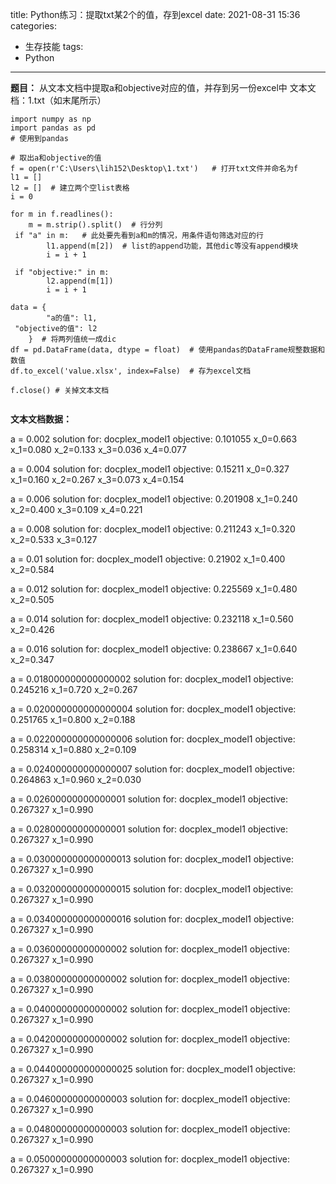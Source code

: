 title: Python练习：提取txt某2个的值，存到excel
date: 2021-08-31 15:36
categories:
- 生存技能
tags:
- Python
---

**题目：** 从文本文档中提取a和objective对应的值，并存到另一份excel中
文本文档：1.txt（如末尾所示）

```
import numpy as np  
import pandas as pd  
# 使用到pandas
  
# 取出a和objective的值 
f = open(r'C:\Users\lih152\Desktop\1.txt')   # 打开txt文件并命名为f
l1 = []  
l2 = []  # 建立两个空list表格
i = 0  
  
for m in f.readlines():  
    m = m.strip().split()  # 行分列  
 if "a" in m:   # 此处要先看到a和m的情况，用条件语句筛选对应的行
        l1.append(m[2])  # list的append功能，其他dic等没有append模块
        i = i + 1  
  
 if "objective:" in m:  
        l2.append(m[1])  
        i = i + 1  
  
data = {  
        "a的值": l1,  
 "objective的值": l2  
    }  # 将两列值统一成dic
df = pd.DataFrame(data, dtype = float)  # 使用pandas的DataFrame规整数据和数值
df.to_excel('value.xlsx', index=False)  # 存为excel文档
  
f.close() # 关掉文本文档


```

**文本文档数据：**

a =  0.002
solution for: docplex_model1
objective: 0.101055
x_0=0.663
x_1=0.080
x_2=0.133
x_3=0.036
x_4=0.077

a =  0.004
solution for: docplex_model1
objective: 0.15211
x_0=0.327
x_1=0.160
x_2=0.267
x_3=0.073
x_4=0.154

a =  0.006
solution for: docplex_model1
objective: 0.201908
x_1=0.240
x_2=0.400
x_3=0.109
x_4=0.221

a =  0.008
solution for: docplex_model1
objective: 0.211243
x_1=0.320
x_2=0.533
x_3=0.127

a =  0.01
solution for: docplex_model1
objective: 0.21902
x_1=0.400
x_2=0.584

a =  0.012
solution for: docplex_model1
objective: 0.225569
x_1=0.480
x_2=0.505

a =  0.014
solution for: docplex_model1
objective: 0.232118
x_1=0.560
x_2=0.426

a =  0.016
solution for: docplex_model1
objective: 0.238667
x_1=0.640
x_2=0.347

a =  0.018000000000000002
solution for: docplex_model1
objective: 0.245216
x_1=0.720
x_2=0.267

a =  0.020000000000000004
solution for: docplex_model1
objective: 0.251765
x_1=0.800
x_2=0.188

a =  0.022000000000000006
solution for: docplex_model1
objective: 0.258314
x_1=0.880
x_2=0.109

a =  0.024000000000000007
solution for: docplex_model1
objective: 0.264863
x_1=0.960
x_2=0.030

a =  0.02600000000000001
solution for: docplex_model1
objective: 0.267327
x_1=0.990

a =  0.02800000000000001
solution for: docplex_model1
objective: 0.267327
x_1=0.990

a =  0.030000000000000013
solution for: docplex_model1
objective: 0.267327
x_1=0.990

a =  0.032000000000000015
solution for: docplex_model1
objective: 0.267327
x_1=0.990

a =  0.034000000000000016
solution for: docplex_model1
objective: 0.267327
x_1=0.990

a =  0.03600000000000002
solution for: docplex_model1
objective: 0.267327
x_1=0.990

a =  0.03800000000000002
solution for: docplex_model1
objective: 0.267327
x_1=0.990

a =  0.04000000000000002
solution for: docplex_model1
objective: 0.267327
x_1=0.990

a =  0.04200000000000002
solution for: docplex_model1
objective: 0.267327
x_1=0.990

a =  0.044000000000000025
solution for: docplex_model1
objective: 0.267327
x_1=0.990

a =  0.04600000000000003
solution for: docplex_model1
objective: 0.267327
x_1=0.990

a =  0.04800000000000003
solution for: docplex_model1
objective: 0.267327
x_1=0.990

a =  0.05000000000000003
solution for: docplex_model1
objective: 0.267327
x_1=0.990

